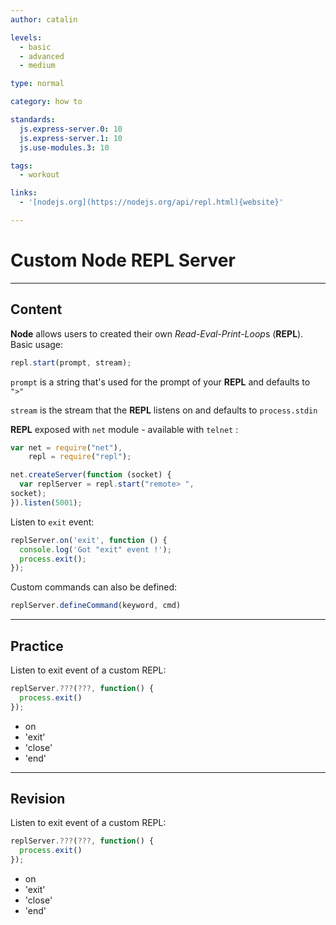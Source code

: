 ```yaml
---
author: catalin

levels:
  - basic
  - advanced
  - medium

type: normal

category: how to

standards:
  js.express-server.0: 10
  js.express-server.1: 10
  js.use-modules.3: 10

tags:
  - workout

links:
  - '[nodejs.org](https://nodejs.org/api/repl.html){website}'

---
```


# Custom Node REPL Server

---
## Content

**Node** allows users to created their own *Read-Eval-Print-Loop*s (**REPL**).
Basic usage:
```javascript
repl.start(prompt, stream);

```
`prompt` is a string that's used for the prompt of your **REPL** and defaults to `">"`

`stream` is the stream that the **REPL** listens on and defaults to `process.stdin`


**REPL** exposed with `net` module - available with `telnet` :
```javascript
var net = require("net"),
    repl = require("repl");

net.createServer(function (socket) {
  var replServer = repl.start("remote> ",
socket);  
}).listen(5001);
```
Listen to `exit` event:
```javascript
replServer.on('exit', function () {
  console.log('Got "exit" event !');
  process.exit();
});
```
Custom commands can also be defined:
```javascript
replServer.defineCommand(keyword, cmd)
```

---
## Practice

Listen to exit event of a custom REPL:
```javascript
replServer.???(???, function() {
  process.exit()
});

```

* on
* 'exit'
* 'close'
* 'end'

---
## Revision

Listen to exit event of a custom REPL:
```javascript
replServer.???(???, function() {
  process.exit()
});

```

* on
* 'exit'
* 'close'
* 'end'
